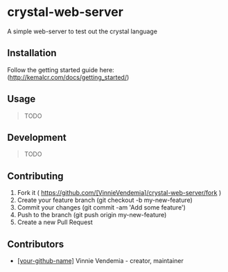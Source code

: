 # crystal-web-server

A simple web-server to test out the crystal language

## Installation

Follow the getting started guide here: (http://kemalcr.com/docs/getting_started/)

## Usage

> TODO

## Development

> TODO

## Contributing

1. Fork it ( https://github.com/[VinnieVendemia]/crystal-web-server/fork )
2. Create your feature branch (git checkout -b my-new-feature)
3. Commit your changes (git commit -am 'Add some feature')
4. Push to the branch (git push origin my-new-feature)
5. Create a new Pull Request

## Contributors

- [[your-github-name]](https://github.com/[VinnieVendemia]) Vinnie Vendemia - creator, maintainer
